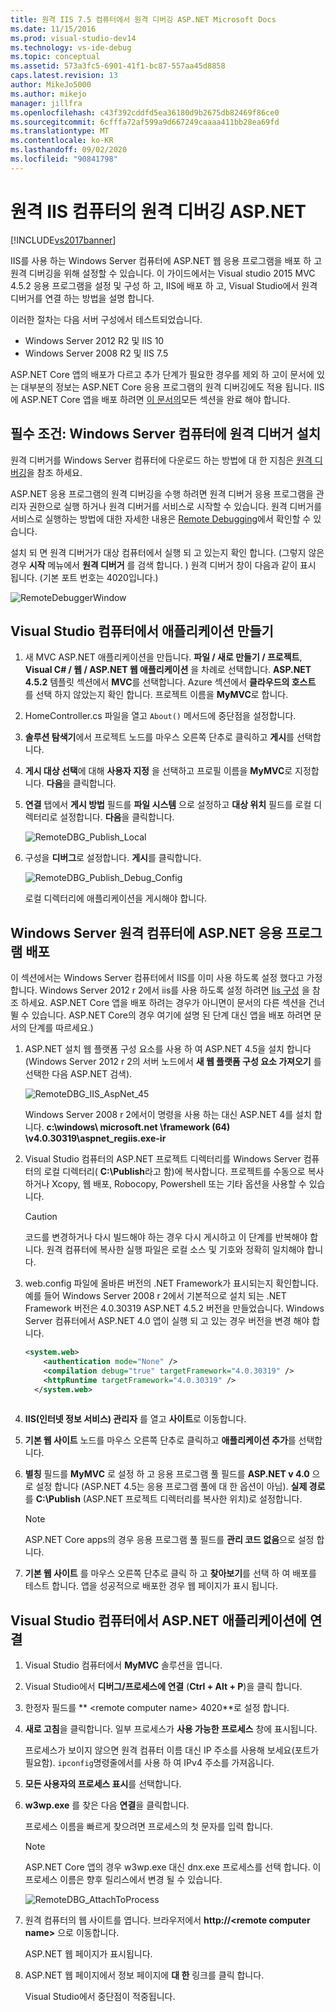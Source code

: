 ```yaml
---
title: 원격 IIS 7.5 컴퓨터에서 원격 디버깅 ASP.NET Microsoft Docs
ms.date: 11/15/2016
ms.prod: visual-studio-dev14
ms.technology: vs-ide-debug
ms.topic: conceptual
ms.assetid: 573a3fc5-6901-41f1-bc87-557aa45d8858
caps.latest.revision: 13
author: MikeJo5000
ms.author: mikejo
manager: jillfra
ms.openlocfilehash: c43f392cddfd5ea36180d9b2675db82469f86ce0
ms.sourcegitcommit: 6cfffa72af599a9d667249caaaa411bb28ea69fd
ms.translationtype: MT
ms.contentlocale: ko-KR
ms.lasthandoff: 09/02/2020
ms.locfileid: "90841798"
---
```

# <a name="remote-debugging-aspnet-on-a-remote-iis-computer"></a>원격 IIS 컴퓨터의 원격 디버깅 ASP.NET
[!INCLUDE[vs2017banner](../includes/vs2017banner.md)]

IIS를 사용 하는 Windows Server 컴퓨터에 ASP.NET 웹 응용 프로그램을 배포 하 고 원격 디버깅을 위해 설정할 수 있습니다. 이 가이드에서는 Visual studio 2015 MVC 4.5.2 응용 프로그램을 설정 및 구성 하 고, IIS에 배포 하 고, Visual Studio에서 원격 디버거를 연결 하는 방법을 설명 합니다.

이러한 절차는 다음 서버 구성에서 테스트되었습니다.
* Windows Server 2012 R2 및 IIS 10
* Windows Server 2008 R2 및 IIS 7.5

ASP.NET Core 앱의 배포가 다르고 추가 단계가 필요한 경우를 제외 하 고이 문서에 있는 대부분의 정보는 ASP.NET Core 응용 프로그램의 원격 디버깅에도 적용 됩니다. IIS에 ASP.NET Core 앱을 배포 하려면 [이 문서의](https://docs.asp.net/en/latest/publishing/iis.html)모든 섹션을 완료 해야 합니다.

## <a name="prerequisites-install-the-remote-debugger-on-the-windows-server-computer"></a>필수 조건: Windows Server 컴퓨터에 원격 디버거 설치

원격 디버거를 Windows Server 컴퓨터에 다운로드 하는 방법에 대 한 지침은 [원격 디버깅](../debugger/remote-debugging.md)을 참조 하세요.

ASP.NET 응용 프로그램의 원격 디버깅을 수행 하려면 원격 디버거 응용 프로그램을 관리자 권한으로 실행 하거나 원격 디버거를 서비스로 시작할 수 있습니다. 원격 디버거를 서비스로 실행하는 방법에 대한 자세한 내용은 [Remote Debugging](../debugger/remote-debugging.md)에서 확인할 수 있습니다.

설치 되 면 원격 디버거가 대상 컴퓨터에서 실행 되 고 있는지 확인 합니다. (그렇지 않은 경우 **시작** 메뉴에서 **원격 디버거** 를 검색 합니다. ) 원격 디버거 창이 다음과 같이 표시 됩니다. (기본 포트 번호는 4020입니다.)

![RemoteDebuggerWindow](../debugger/media/remotedebuggerwindow.png "RemoteDebuggerWindow")
  
## <a name="create-the-application-on-the-visual-studio-computer"></a>Visual Studio 컴퓨터에서 애플리케이션 만들기  
  
1. 새 MVC ASP.NET 애플리케이션을 만듭니다. **파일 / 새로 만들기 / 프로젝트**, **Visual C# / 웹 / ASP.NET 웹 애플리케이션** 을 차례로 선택합니다. **ASP.NET 4.5.2** 템플릿 섹션에서 **MVC**를 선택합니다. Azure 섹션에서 **클라우드의 호스트** 를 선택 하지 않았는지 확인 합니다. 프로젝트 이름을 **MyMVC**로 합니다.
1. HomeController.cs 파일을 열고 `About()` 메서드에 중단점을 설정합니다.
1. **솔루션 탐색기**에서 프로젝트 노드를 마우스 오른쪽 단추로 클릭하고 **게시**를 선택합니다.
1. **게시 대상 선택**에 대해 **사용자 지정** 을 선택하고 프로필 이름을 **MyMVC**로 지정합니다. **다음**을 클릭합니다.
1. **연결** 탭에서 **게시 방법** 필드를 **파일 시스템** 으로 설정하고 **대상 위치** 필드를 로컬 디렉터리로 설정합니다. **다음**을 클릭합니다.

    ![RemoteDBG_Publish_Local](../debugger/media/remotedbg-publish-local.png "RemoteDBG_Publish_Local")
1. 구성을 **디버그**로 설정합니다. **게시**를 클릭합니다.

    ![RemoteDBG_Publish_Debug_Config](../debugger/media/remotedbg-publish-debug-config.png "RemoteDBG_Publish_Debug_Config")
    
    로컬 디렉터리에 애플리케이션을 게시해야 합니다.

## <a name="deploy-the-aspnet-application-on-the-windows-server-remote-computer"></a><a name="BKMK_deploy_asp_net"></a> Windows Server 원격 컴퓨터에 ASP.NET 응용 프로그램 배포

 이 섹션에서는 Windows Server 컴퓨터에서 IIS를 이미 사용 하도록 설정 했다고 가정 합니다. Windows Server 2012 r 2에서 iis를 사용 하도록 설정 하려면 [Iis 구성](https://docs.asp.net/en/latest/publishing/iis.html#iis-configuration) 을 참조 하세요. ASP.NET Core 앱을 배포 하려는 경우가 아니면이 문서의 다른 섹션을 건너뛸 수 있습니다. ASP.NET Core의 경우 여기에 설명 된 단계 대신 앱을 배포 하려면 문서의 단계를 따르세요.)
1. ASP.NET 설치 웹 플랫폼 구성 요소를 사용 하 여 ASP.NET 4.5을 설치 합니다 (Windows Server 2012 r 2의 서버 노드에서 **새 웹 플랫폼 구성 요소 가져오기** 를 선택한 다음 ASP.NET 검색).

    ![RemoteDBG_IIS_AspNet_45](../debugger/media/remotedbg-iis-aspnet-45.png "RemoteDBG_IIS_AspNet_45")

    Windows Server 2008 r 2에서이 명령을 사용 하는 대신 ASP.NET 4를 설치 합니다.   **c:\windows\ microsoft.net \framework (64) \v4.0.30319\aspnet_regiis.exe-ir**
1. Visual Studio 컴퓨터의 ASP.NET 프로젝트 디렉터리를 Windows Server 컴퓨터의 로컬 디렉터리( **C:\Publish**라고 함)에 복사합니다. 프로젝트를 수동으로 복사 하거나 Xcopy, 웹 배포, Robocopy, Powershell 또는 기타 옵션을 사용할 수 있습니다.

    > [!CAUTION]
    > 코드를 변경하거나 다시 빌드해야 하는 경우 다시 게시하고 이 단계를 반복해야 합니다. 원격 컴퓨터에 복사한 실행 파일은 로컬 소스 및 기호와 정확히 일치해야 합니다.
1. web.config 파일에 올바른 버전의 .NET Framework가 표시되는지 확인합니다.  예를 들어 Windows Server 2008 r 2에서 기본적으로 설치 되는 .NET Framework 버전은 4.0.30319 ASP.NET 4.5.2 버전을 만들었습니다. Windows Server 컴퓨터에서 ASP.NET 4.0 앱이 실행 되 고 있는 경우 버전을 변경 해야 합니다.
  
    ```xml
    <system.web>
        <authentication mode="None" />  
        <compilation debug="true" targetFramework="4.0.30319" />
        <httpRuntime targetFramework="4.0.30319" />
      </system.web>
  
    ```

1. **IIS(인터넷 정보 서비스) 관리자** 를 열고 **사이트**로 이동합니다.
1. **기본 웹 사이트** 노드를 마우스 오른쪽 단추로 클릭하고 **애플리케이션 추가**를 선택합니다.
1. **별칭** 필드를 **MyMVC** 로 설정 하 고 응용 프로그램 풀 필드를 **ASP.NET v 4.0** 으로 설정 합니다 (ASP.NET 4.5는 응용 프로그램 풀에 대 한 옵션이 아님). **실제 경로** 를 **C:\Publish** (ASP.NET 프로젝트 디렉터리를 복사한 위치)로 설정합니다.

    >[!NOTE] 
    > ASP.NET Core apps의 경우 응용 프로그램 풀 필드를 **관리 코드 없음**으로 설정 합니다.
1. **기본 웹 사이트** 를 마우스 오른쪽 단추로 클릭 하 고 **찾아보기**를 선택 하 여 배포를 테스트 합니다.
    앱을 성공적으로 배포한 경우 웹 페이지가 표시 됩니다.

## <a name="attach-to-the-aspnet-application-from-the-visual-studio-computer"></a>Visual Studio 컴퓨터에서 ASP.NET 애플리케이션에 연결

1. Visual Studio 컴퓨터에서 **MyMVC** 솔루션을 엽니다.
1. Visual Studio에서 **디버그/프로세스에 연결** (**Ctrl + Alt + P**)을 클릭 합니다.
1. 한정자 필드를 ** \<remote computer name> 4020**로 설정 합니다.
1. **새로 고침**을 클릭합니다.
    일부 프로세스가 **사용 가능한 프로세스** 창에 표시됩니다.

    프로세스가 보이지 않으면 원격 컴퓨터 이름 대신 IP 주소를 사용해 보세요(포트가 필요함). `ipconfig`명령줄에서를 사용 하 여 IPv4 주소를 가져옵니다.
1. **모든 사용자의 프로세스 표시**를 선택합니다.
1. **w3wp.exe** 를 찾은 다음 **연결**을 클릭합니다.

     프로세스 이름을 빠르게 찾으려면 프로세스의 첫 문자를 입력 합니다.
     
    >[!NOTE]
    > ASP.NET Core 앱의 경우 w3wp.exe 대신 dnx.exe 프로세스를 선택 합니다. 이 프로세스 이름은 향후 릴리스에서 변경 될 수 있습니다.

    ![RemoteDBG_AttachToProcess](../debugger/media/remotedbg-attachtoprocess.png "RemoteDBG_AttachToProcess")

1. 원격 컴퓨터의 웹 사이트를 엽니다. 브라우저에서 **http://\<remote computer name>** 으로 이동합니다.
    
    ASP.NET 웹 페이지가 표시됩니다.
1. ASP.NET 웹 페이지에서 정보 페이지에 **대 한** 링크를 클릭 합니다.

    Visual Studio에서 중단점이 적중됩니다.
